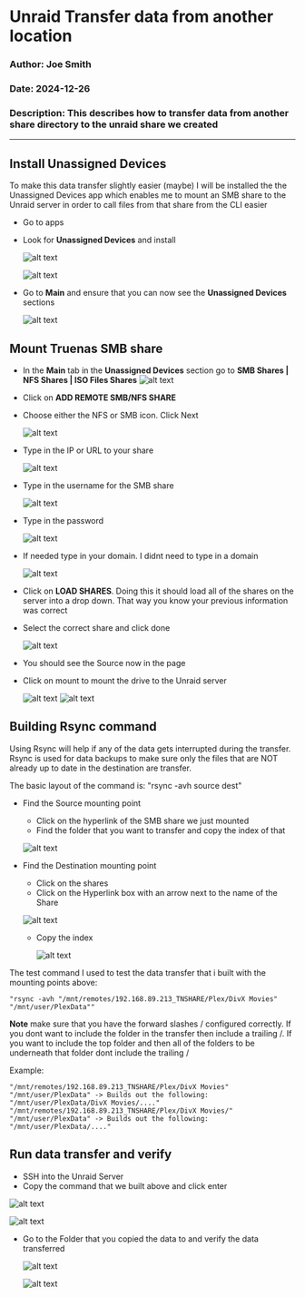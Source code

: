 # Unraid Transfer data from another location

### Author: Joe Smith

### Date: 2024-12-26

### Description: This describes how to transfer data from another share directory to the unraid share we created

--- 

## Install Unassigned Devices

To make this data transfer slightly easier (maybe) I will be installed the the Unassigned Devices app which enables me to mount an SMB share to the Unraid server in order to call files from that share from the CLI easier

- Go to apps
- Look for **Unassigned Devices** and install
  
  ![alt text](<../Photos/Unraid/Transfer_Truenas_Data/Screenshot 2024-12-22 130925.png>)

  ![alt text](<../Photos/Unraid/Transfer_Truenas_Data/Screenshot 2024-12-22 130933.png>)

- Go to **Main** and ensure that you can now see the **Unassigned Devices** sections
  
  ![alt text](<../Photos/Unraid/Transfer_Truenas_Data/Screenshot 2024-12-22 130951.png>)

## Mount Truenas SMB share

- In the **Main** tab in the **Unassigned Devices** section go to **SMB Shares | NFS Shares | ISO Files Shares** 
  ![alt text](<../Photos/Unraid/Transfer_Truenas_Data/Screenshot 2024-12-22 130951.png>)

- Click on **ADD REMOTE SMB/NFS SHARE**
- Choose either the NFS or SMB icon. Click Next
  
  ![alt text](<../Photos/Unraid/Transfer_Truenas_Data/Screenshot 2024-12-22 130958.png>)

- Type in the IP or URL to your share
  
  ![alt text](<../Photos/Unraid/Transfer_Truenas_Data/Screenshot 2024-12-22 131008.png>)

- Type in the username for the SMB share
  
  ![alt text](<../Photos/Unraid/Transfer_Truenas_Data/Screenshot 2024-12-30 130142.png>)

- Type in the password
  
  ![alt text](<../Photos/Unraid/Transfer_Truenas_Data/Screenshot 2024-12-22 131027.png>)

- If needed type in your domain. I didnt need to type in a domain
  
  ![alt text](<../Photos/Unraid/Transfer_Truenas_Data/Screenshot 2024-12-22 131034.png>)

- Click on **LOAD SHARES**. Doing this it should load all of the shares on the server into a drop down. That way you know your previous information was correct
- Select the correct share and click done
  
  ![alt text](<../Photos/Unraid/Transfer_Truenas_Data/Screenshot 2024-12-22 131042.png>)

- You should see the Source now in the page
- Click on mount to mount the drive to the Unraid server
  
  ![alt text](<../Photos/Unraid/Transfer_Truenas_Data/Screenshot 2024-12-22 131054.png>)
  ![alt text](<../Photos/Unraid/Transfer_Truenas_Data/Screenshot 2024-12-22 131105.png>)


## Building Rsync command
Using Rsync will help if any of the data gets interrupted during the transfer. Rsync is used for data backups to make sure only the files that are NOT already up to date in the destination are transfer.

The basic layout of the command is:
    "rsync -avh source dest"

- Find the Source mounting point
  - Click on the hyperlink of the SMB share we just mounted
  - Find the folder that you want to transfer and copy the index of that
  
  ![alt text](<../Photos/Unraid/Transfer_Truenas_Data/Screenshot 2024-12-22 131149.png>)

- Find the Destination mounting point
  - Click on the shares
  - Click on the Hyperlink box with an arrow next to the name of the Share
  
  ![alt text](<../Photos/Unraid/Transfer_Truenas_Data/Screenshot 2024-12-30 131729.png>)

  - Copy the index
    
    ![alt text](<../Photos/Unraid/Transfer_Truenas_Data/Screenshot 2024-12-30 131912.png>)


The test command I used to test the data transfer that i built with the mounting points above:

    "rsync -avh "/mnt/remotes/192.168.89.213_TNSHARE/Plex/DivX Movies" "/mnt/user/PlexData""

**Note** make sure that you have the forward slashes / configured correctly. If you dont want to include the folder in the transfer then include a trailing /. If you want to include the top folder and then all of the folders to be underneath that folder dont include the trailing /

Example:

    "/mnt/remotes/192.168.89.213_TNSHARE/Plex/DivX Movies"  "/mnt/user/PlexData" -> Builds out the following: "/mnt/user/PlexData/DivX Movies/...."
    "/mnt/remotes/192.168.89.213_TNSHARE/Plex/DivX Movies/"  "/mnt/user/PlexData" -> Builds out the following: "/mnt/user/PlexData/...."

## Run data transfer and verify

- SSH into the Unraid Server
- Copy the command that we built above and click enter
 
 ![alt text](<../Photos/Unraid/Transfer_Truenas_Data/Screenshot 2024-12-22 131502.png>)

 ![alt text](<../Photos/Unraid/Transfer_Truenas_Data/Screenshot 2024-12-22 131512.png>)

- Go to the Folder that you copied the data to and verify the data transferred
  
  ![alt text](<../Photos/Unraid/Transfer_Truenas_Data/Screenshot 2024-12-22 131526.png>) 

  ![alt text](<../Photos/Unraid/Transfer_Truenas_Data/Screenshot 2024-12-22 131532.png>)